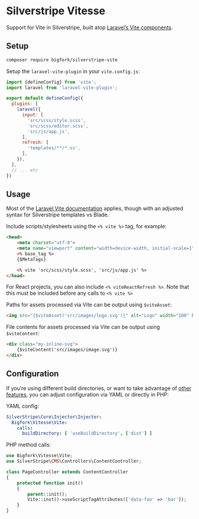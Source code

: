 # Silverstripe Vitesse

Support for Vite in Silverstripe, built atop [Laravel’s Vite components](https://laravel.com/docs/12.x/vite).

## Setup

```bash
composer require bigfork/silverstripe-vite
```

Setup the `laravel-vite-plugin` in your `vite.config.js`:

```js
import {defineConfig} from 'vite';
import laravel from 'laravel-vite-plugin';

export default defineConfig({
  plugins: [
    laravel({
      input: [
        'src/scss/style.scss',
        'src/scss/editor.scss',
        'src/js/app.js',
      ],
      refresh: [
        'templates/**/*.ss',
      ],
    }),
  ],
  // ... etc
})
```

## Usage

Most of the [Laravel Vite documentation](https://laravel.com/docs/12.x/vite) applies, though with an adjusted syntax for Silverstripe templates vs Blade.

Include scripts/stylesheets using the `<% vite %>` tag, for example:
```html
<head>
    <meta charset="utf-8">
    <meta name="viewport" content="width=device-width, initial-scale=1" />
    <% base_tag %>
    {$MetaTags}

    <% vite 'src/scss/style.scss', 'src/js/app.js' %>
</head>
```

For React projects, you can also include `<% viteReactRefresh %>`. Note that this must be included before any calls to `<% vite %>`

Paths for assets processed via Vite can be output using `$viteAsset`:
```html
<img src="{$viteAsset('src/images/logo.svg')}" alt="Logo" width="100" height="100" />
```

File contents for assets processed via Vite can be output using `$viteContent`:
```html
<div class="my-inline-svg">
    {$viteContent('src/images/image.svg')}
</div>
```

## Configuration

If you’re using different build directories, or want to take advantage of [other features](https://laravel.com/docs/12.x/vite), you can adjust configuration via YAML or directly in PHP:

YAML config:
```yml
SilverStripe\Core\Injector\Injector:
  Bigfork\Vitesse\Vite:
    calls:
      buildDirectory: [ 'useBuildDirectory', ['dist'] ]
```

PHP method calls:
```php
use Bigfork\Vitesse\Vite;
use SilverStripe\CMS\Controllers\ContentController;

class PageController extends ContentController
{
    protected function init()
    {
        parent::init();
        Vite::inst()->useScriptTagAttributes(['data-foo' => 'bar']);
    }
}
```
